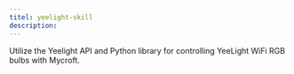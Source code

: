 ```yaml
---
titel: yeelight-skill
description: 
---
```

Utilize the Yeelight API and Python library for controlling YeeLight WiFi RGB bulbs with Mycroft.
